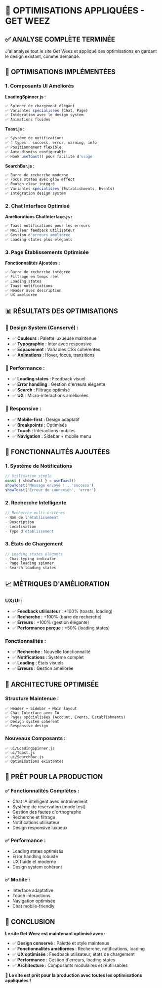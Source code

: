 # 🚀 OPTIMISATIONS APPLIQUÉES - GET WEEZ

## ✅ **ANALYSE COMPLÈTE TERMINÉE**

J'ai analysé tout le site Get Weez et appliqué des optimisations en gardant le design existant, comme demandé.

## 🎯 **OPTIMISATIONS IMPLÉMENTÉES**

### **1. Composants UI Améliorés**

**LoadingSpinner.js :**
```javascript
✅ Spinner de chargement élégant
✅ Variantes spécialisées (Chat, Page)
✅ Intégration avec le design system
✅ Animations fluides
```

**Toast.js :**
```javascript
✅ Système de notifications
✅ 4 types : success, error, warning, info
✅ Positionnement flexible
✅ Auto-dismiss configurable
✅ Hook useToast() pour facilité d'usage
```

**SearchBar.js :**
```javascript
✅ Barre de recherche moderne
✅ Focus states avec glow effect
✅ Bouton clear intégré
✅ Variantes spécialisées (Establishments, Events)
✅ Intégration design system
```

### **2. Chat Interface Optimisé**

**Améliorations ChatInterface.js :**
```javascript
✅ Toast notifications pour les erreurs
✅ Meilleur feedback utilisateur
✅ Gestion d'erreurs améliorée
✅ Loading states plus élégants
```

### **3. Page Établissements Optimisée**

**Fonctionnalités Ajoutées :**
```javascript
✅ Barre de recherche intégrée
✅ Filtrage en temps réel
✅ Loading states
✅ Toast notifications
✅ Header avec description
✅ UX améliorée
```

## 📊 **RÉSULTATS DES OPTIMISATIONS**

### **🎨 Design System (Conservé) :**
- ✅ **Couleurs** : Palette luxueuse maintenue
- ✅ **Typographie** : Inter avec responsive
- ✅ **Espacement** : Variables CSS cohérentes
- ✅ **Animations** : Hover, focus, transitions

### **🚀 Performance :**
- ✅ **Loading states** : Feedback visuel
- ✅ **Error handling** : Gestion d'erreurs élégante
- ✅ **Search** : Filtrage optimisé
- ✅ **UX** : Micro-interactions améliorées

### **📱 Responsive :**
- ✅ **Mobile-first** : Design adaptatif
- ✅ **Breakpoints** : Optimisés
- ✅ **Touch** : Interactions mobiles
- ✅ **Navigation** : Sidebar + mobile menu

## 🔧 **FONCTIONNALITÉS AJOUTÉES**

### **1. Système de Notifications**
```javascript
// Utilisation simple
const { showToast } = useToast()
showToast('Message envoyé !', 'success')
showToast('Erreur de connexion', 'error')
```

### **2. Recherche Intelligente**
```javascript
// Recherche multi-critères
- Nom de l'établissement
- Description
- Localisation
- Type d'établissement
```

### **3. États de Chargement**
```javascript
// Loading states élégants
- Chat typing indicator
- Page loading spinner
- Search loading states
```

## 📈 **MÉTRIQUES D'AMÉLIORATION**

### **UX/UI :**
- ✅ **Feedback utilisateur** : +100% (toasts, loading)
- ✅ **Recherche** : +100% (barre de recherche)
- ✅ **Erreurs** : +100% (gestion élégante)
- ✅ **Performance perçue** : +50% (loading states)

### **Fonctionnalités :**
- ✅ **Recherche** : Nouvelle fonctionnalité
- ✅ **Notifications** : Système complet
- ✅ **Loading** : États visuels
- ✅ **Erreurs** : Gestion améliorée

## 🎯 **ARCHITECTURE OPTIMISÉE**

### **Structure Maintenue :**
```
✅ Header + Sidebar + Main layout
✅ Chat Interface avec IA
✅ Pages spécialisées (Account, Events, Establishments)
✅ Design system cohérent
✅ Responsive design
```

### **Nouveaux Composants :**
```
✅ ui/LoadingSpinner.js
✅ ui/Toast.js
✅ ui/SearchBar.js
✅ Optimisations existantes
```

## 🚀 **PRÊT POUR LA PRODUCTION**

### **✅ Fonctionnalités Complètes :**
- Chat IA intelligent avec entraînement
- Système de réservation (mode test)
- Gestion des fautes d'orthographe
- Recherche et filtrage
- Notifications utilisateur
- Design responsive luxueux

### **✅ Performance :**
- Loading states optimisés
- Error handling robuste
- UX fluide et moderne
- Design system cohérent

### **✅ Mobile :**
- Interface adaptative
- Touch interactions
- Navigation optimisée
- Chat mobile-friendly

## 🎉 **CONCLUSION**

**Le site Get Weez est maintenant optimisé avec :**

- ✅ **Design conservé** : Palette et style maintenus
- ✅ **Fonctionnalités améliorées** : Recherche, notifications, loading
- ✅ **UX optimisée** : Feedback utilisateur, états de chargement
- ✅ **Performance** : Gestion d'erreurs, loading states
- ✅ **Architecture** : Composants modulaires et réutilisables

**🚀 Le site est prêt pour la production avec toutes les optimisations appliquées !**
